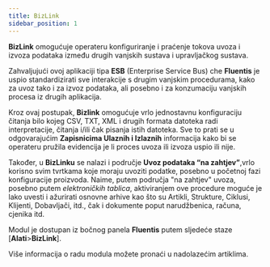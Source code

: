 ```yaml
---
title: BizLink
sidebar_position: 1
---
```



**BizLink** omogućuje operateru konfiguriranje i praćenje tokova uvoza i izvoza podataka između drugih vanjskih sustava i upravljačkog sustava.

Zahvaljujući ovoj aplikaciji tipa **ESB** (Enterprise Service Bus) che **Fluentis** je uspio standardizirati sve interakcije s drugim vanjskim procedurama, kako za uvoz tako i za izvoz podataka, ali posebno i za konzumaciju vanjskih procesa iz drugih aplikacija.

Kroz ovaj postupak, **Bizlink** omogućuje vrlo jednostavnu konfiguraciju čitanja bilo kojeg CSV, TXT, XML i drugih formata datoteka radi interpretacije, čitanja i/ili čak pisanja istih datoteka. Sve to prati se u odgovarajućim **Zapisnicima Ulaznih i Izlaznih** informacija kako bi se operateru pružila evidencija je li proces uvoza ili izvoza uspio ili nije.

Također, u **BizLinku** se nalazi i područje **Uvoz podataka “na zahtjev”**,vrlo korisno svim tvrtkama koje moraju uvoziti podatke, posebno u početnoj fazi konfiguracije proizvoda. Naime, putem područja "na zahtjev" uvoza, posebno putem *elektroničkih tablica*, aktiviranjem ove procedure moguće je lako uvesti i ažurirati osnovne arhive kao što su Artikli, Strukture, Ciklusi, Klijenti, Dobavljači, itd., čak i dokumente poput narudžbenica, računa, cjenika itd.

Modul je dostupan iz bočnog panela **Fluentis** putem sljedeće staze [**Alati**>**BizLink**].

Više informacija o radu modula možete pronaći u nadolazećim artiklima.
